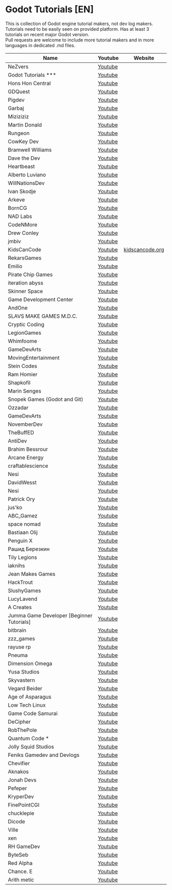 # Godot Tutorials [EN]     
This is collection of Godot engine tutorial makers, not dev log makers. Tutorials need to be easily seen on provided platform. Has at least 3 tutorials on recent major Godot version.     
Pull requests are welcome to include more tutorial makers and in more languages in dedicated .md files.    
    
| Name          | Youtube | Website |    
| --- | --- | --- |    
| NeZvers              | [Youtube](https://www.youtube.com/channel/UCb4-Y0E6mmwjtawcitIAzKQ) |   |    
| Godot Tutorials ***  | [Youtube](https://www.youtube.com/channel/UCnr9ojBEQGgwbcKsZC-2rIg) |   |    
| Hons Hon Central     | [Youtube](https://www.youtube.com/channel/UCPwlYttf6S3llP5k8L-rDKA) |   |    
| GDQuest              | [Youtube](https://www.youtube.com/channel/UCxboW7x0jZqFdvMdCFKTMsQ) |   |    
| Pigdev               | [Youtube](https://www.youtube.com/channel/UCFK9ZoVDqDgY6KGMcHEloFw) |   |    
| Garbaj               | [Youtube](https://www.youtube.com/channel/UCPUe9uOcp1UMpVi6Vll60Jw) |   |    
| Miziziziz            | [Youtube](https://www.youtube.com/channel/UCaoqVlqPTH78_xjTjTOMcmQ) |   |    
| Martin Donald        | [Youtube](https://www.youtube.com/channel/UC8bYucAICXmYet8pZ5Ja9Dw) |   |    
| Rungeon              | [Youtube](https://www.youtube.com/channel/UCEtKeMUvtI-2eXVY8hg7nHw) |   |    
| CowKey Dev           | [Youtube](https://www.youtube.com/channel/UCSjt5kel4WIJN6iXbDECu6g) |   |    
| Bramwell Williams    | [Youtube](https://www.youtube.com/channel/UCczi7Aq_dTKrQPF5ZV5J3gg) |   |    
| Dave the Dev         | [Youtube](https://www.youtube.com/channel/UCAbIgoN2rBxvAt0WG0akkKQ) |   |    
| Heartbeast           | [Youtube](https://www.youtube.com/user/uheartbeast                ) |   |    
| Alberto Luviano      | [Youtube](https://www.youtube.com/channel/UCNsL1xYdyQU1mO_YEvzUCWA) |   |    
| WillNationsDev       | [Youtube](https://www.youtube.com/channel/UC7uU5XaPB9uYKlowYOhEHnA) |   |    
| Ivan Skodje          | [Youtube](https://www.youtube.com/channel/UCBHuFCVtZ9vVPkL2VxVHU8A) |   |    
| Arkeve               | [Youtube](https://www.youtube.com/channel/UC_CC9isZsKofGK8gMy8uhPQ) |   |    
| BornCG               | [Youtube](https://www.youtube.com/channel/UCdioEctcBLd2nw2aQkl8msw) |   |    
| NAD Labs             | [Youtube](https://www.youtube.com/channel/UCRs1QwQrxmgPpy604EEafWw) |   |    
| CodeNMore            | [Youtube](https://www.youtube.com/channel/UCaM7SQvF5q9sz4NgL16PNRA) |   |    
| Drew Conley          | [Youtube](https://www.youtube.com/channel/UCvQwAK9oAYXM0RMucLy2-BA) |   |    
| jmbiv                | [Youtube](https://www.youtube.com/channel/UCLzFt-NdfCm8WFKTyqD0yJw) |   |    
| KidsCanCode          | [Youtube](https://www.youtube.com/channel/UCNaPQ5uLX5iIEHUCLmfAgKg) | [kidscancode.org](https://kidscancode.org/godot_recipes/) |    
| RekarsGames          | [Youtube](https://www.youtube.com/channel/UCV9JJEjM1ynCI0W1zG-b4bw) |   |    
| Emilio               | [Youtube](https://www.youtube.com/channel/UC9DR22-qohBDtZ74R3FxOZg) |   |    
| Pirate Chip Games    | [Youtube](https://www.youtube.com/channel/UCENdbZuJl_y1IXfLspsGOlg) |   |    
| iteration abyss      | [Youtube](https://www.youtube.com/channel/UCJivHnDPnCWDh_yZ-tjf5UA) |   |    
| Skinner Space        | [Youtube](https://www.youtube.com/channel/UCf9ByjxkdcuteAVTAJTVASA) |   |    
| Game Development Center | [Youtube](https://www.youtube.com/channel/UClseGZiVmeHamsjYmpbiAmQ) |   |    
| AndOne               | [Youtube](https://www.youtube.com/channel/UC-dVoThtlOXVFZHczs7LJCw) |   |    
| SLAVS MAKE GAMES M.D.C. | [Youtube](https://www.youtube.com/channel/UCoQdUvJGxiIwg7SkHnlPZ6g) |   |    
| Cryptic Coding       | [Youtube](https://www.youtube.com/channel/UCLtcXpEuZo-Px7Hzm_tflGQ) |   |    
| LegionGames          | [Youtube](https://www.youtube.com/channel/UCK2Z1ksHQUKFQXMBrmBmuVA) |   |    
| Whimfoome            | [Youtube](https://www.youtube.com/channel/UC-st0HrCRVScIW75sCGpH_Q) |   |    
| GameDevArts          | [Youtube](https://www.youtube.com/channel/UCXldal6CUBKfInCsDLGvjXA) |   |    
| MovingEntertainment  | [Youtube](https://www.youtube.com/channel/UCBz6NcBWiDbNzFF1SutqoWQ) |   |    
| Stein Codes          | [Youtube](https://www.youtube.com/c/SteinCodes/featured           ) |   |    
| Ram Homier           | [Youtube](https://www.youtube.com/user/MrRamify                   ) |   |    
| Shapkofil            | [Youtube](https://www.youtube.com/channel/UCWJDwtTXX8zWSAixC3OweMA) |   |    
| Marin Senges         | [Youtube](https://www.youtube.com/channel/UCXEIBsbMlh5vhkYS6glOyeg) |   |    
| Snopek Games (Godot and Git) | [Youtube](https://www.youtube.com/channel/UCBt_sQrF2IJm40yrXtOSNsw) |   |    
| Ozzadar              | [Youtube](https://www.youtube.com/c/Ozzadar0/                     ) |   |    
| GameDevArts          | [Youtube](https://www.youtube.com/channel/UCXldal6CUBKfInCsDLGvjXA) |   |    
| NovemberDev          | [Youtube](https://www.youtube.com/channel/UClsKxXIM-THQJyIfXlQqMww) |   |    
| TheBuffED            | [Youtube](https://www.youtube.com/channel/UCUrmX3SvpPerq-KAfGBrgGQ) |   |    
| AntiDev              | [Youtube](https://www.youtube.com/user/AntiDashlol/               ) |   |    
| Brahim Bessrour      | [Youtube](https://www.youtube.com/channel/UC9uUuLUFIvkoHsPJbVyUJqg) |   |    
| Arcane Energy        | [Youtube](https://www.youtube.com/channel/UCLp-oWfxfXtFg1N_wuhjdjA) |   |    
| craftablescience     | [Youtube](https://www.youtube.com/channel/UC-w_GVUnPT9LuSm5z9eLbbQ) |   |    
| Nesi                 | [Youtube](https://www.youtube.com/c/NesiAwesomeness/              ) |   |    
| DavidWesst           | [Youtube](https://www.youtube.com/c/DavidWesst                    ) |   |    
| Nesi                 | [Youtube](https://www.youtube.com/channel/UCviAVsF9BAdCGtzpFHSrWzA) |   |    
| Patrick Ory          | [Youtube](https://www.youtube.com/channel/UCZfeuO1hQ9RDiayYjm1wJog) |   |    
| jus'ko               | [Youtube](https://www.youtube.com/channel/UCI2wrI4NV1zHtZhVMmnj-nQ) |   |    
| ABC_Gamez            | [Youtube](https://www.youtube.com/channel/UCEyzutdxmqyZuMqXPVT8ziA) |   |    
| space nomad          | [Youtube](https://www.youtube.com/channel/UC5F145QqTpRar46YkA4ei9g) |   |    
| Bastiaan Olij        | [Youtube](https://www.youtube.com/channel/UCrbLJYzJjDf2p-vJC011lYw) |   |    
| Penguin X            | [Youtube](https://www.youtube.com/channel/UC4bQxvz74toGgDHqyFRkUYw) |   |    
| Рашид Березкин       | [Youtube](https://youtube.com/channel/UC0xXRmxVk_eCA9R_Dq4457w    ) |   |    
| Tily Legions         | [Youtube](https://www.youtube.com/channel/UCeTPUAaoFSVVzNr4sl_wagQ) |   |    
| iaknihs              | [Youtube](https://www.youtube.com/channel/UC0ZoNBBekvsGps6Q5HievGA) |   |    
| Jean Makes Games     | [Youtube](https://www.youtube.com/channel/UC9HtDwwKOq2S2mJZCmPB1rw) |   |    
| HackTrout            | [Youtube](https://www.youtube.com/channel/UCbfTapbf-NIHT_ofYoD8gBg) |   |    
| SlushyGames          | [Youtube](https://www.youtube.com/channel/UCzZmu-WqjpylG_JFvAErG0Q) |   |    
| LucyLavend           | [Youtube](https://www.youtube.com/channel/UCtgPGBUUk7LR9ItF3SlWriQ) |   |    
| A Creates            | [Youtube](https://www.youtube.com/channel/UCyLmz1Swi0DUJrp7lW7mkfw) |   |    
| Jumma Game Developer [Beginner Tutorials] | [Youtube](https://www.youtube.com/channel/UCDWOl3i3mNijWRNQ_spQiaw) |   |    
| bitbrain             | [Youtube](https://www.youtube.com/channel/UCZDjQltHRNiXIYXMBeLDleA) |   |    
| zzz_games            | [Youtube](https://www.youtube.com/channel/UCEqk33MBlI-DP93t6O2GccA) |   |    
| rayuse rp            | [Youtube](https://www.youtube.com/channel/UCtw0VxRBTPk6lUEWlviRLGA) |   |    
| Pneuma               | [Youtube](https://www.youtube.com/channel/UCx4esCJJClWzZa8cE7s0QPA) |   |    
| Dimension Omega      | [Youtube](https://www.youtube.com/channel/UCNtA7TAH1GAOEDsZQ8tJN2A) |   |    
| Yusa Studios         | [Youtube](https://www.youtube.com/channel/UCtzhClR1AdEctkf2lzptcvg) |   |    
| Skyvastern           | [Youtube](https://www.youtube.com/channel/UCsRivrPWcYX5AIQi9ZQ35pg) |   |    
| Vegard Beider        | [Youtube](https://www.youtube.com/channel/UCM0mBdsjKQ78eGBSSpnQGuQ) |   |    
| Age of Asparagus     | [Youtube](https://www.youtube.com/channel/UCkKFLSJjYtKNdFy3P7Q-CAA) |   |    
| Low Tech Linux       | [Youtube](https://www.youtube.com/channel/UCtYJ2gQWxnGogV1E5gpaeaA) |   |    
| Game Code Samurai    | [Youtube](https://www.youtube.com/channel/UCYypPD_PCZDP7ZPVHMpngAQ) |   |    
| DeCipher             | [Youtube](https://www.youtube.com/channel/UCg1iHZhdugted1-U0yDLmtA) |   |    
| RobThePole           | [Youtube](https://www.youtube.com/channel/UCz0zA6nc1o652Cu8wPgzlnw) |   |    
| Quantum Code *       | [Youtube](https://www.youtube.com/channel/UC3pg55LGhXcK25_PP2Gz_rA) |   |    
| Jolly Squid Studios  | [Youtube](https://www.youtube.com/channel/UC2p9JkfCfGkMUOJdlEofE8g) |   |    
| Feniks Gamedev and Devlogs | [Youtube](https://www.youtube.com/channel/UCrmfZPX_Sn3YIWPnuHx4mDQ) |   |    
| Chevifier            | [Youtube](https://www.youtube.com/channel/UCDjKBPa2h9Uunwfw3DTsRCw) |   |    
| Aknakos              | [Youtube](https://www.youtube.com/channel/UCiaBqW7PxoQ1hZcuSpLL3GA) |   |    
| Jonah Devs           | [Youtube](https://www.youtube.com/channel/UCcfIgfLR2fGWutZD0AbLVww) |   |    
| Pefeper              | [Youtube](https://www.youtube.com/channel/UCPegKt9rmCQctOEqPAwQCdg) |   |    
| KryperDev            | [Youtube](https://www.youtube.com/channel/UCW3yR2lm1csU_UEkeLknCmw) |   |    
| FinePointCGI         | [Youtube](https://www.youtube.com/c/FinePointCGI                  ) |   |    
| chucklepie           | [Youtube](https://www.youtube.com/channel/UCMuaokp92zU3ORwUNldzuPA) |   |    
| Dicode               | [Youtube](https://www.youtube.com/channel/UCrLSRJhOz8rBvgQqvOQlRUA) |   |    
| Ville                | [Youtube](https://www.youtube.com/channel/UCqAzPqw-UCWdat4DVRX5clQ) |   |    
| xen                  | [Youtube](https://www.youtube.com/channel/UCPsSoOCRNIj-eo2UbXfcdAw) |   |    
| RH GameDev           | [Youtube](https://www.youtube.com/channel/UCLK4fPoGh1dkSZeJ5eKw35g) |   |    
| ByteSeb              | [Youtube](https://www.youtube.com/channel/UCcf2Mr1qNoX51XXDUd3Rquw) |   |    
| Red Alpha            | [Youtube](https://www.youtube.com/channel/UCCGimD9a-TeS4VCYLtJ_lSw) |   |    
| Chance. E            | [Youtube](https://www.youtube.com/channel/UCRO_xn5UAS7CnAEtg_wtyVg) |   |    
| Arith metic          | [Youtube](https://www.youtube.com/channel/UCq7NNPOc2dL19v83agyVFsA) |   |    
